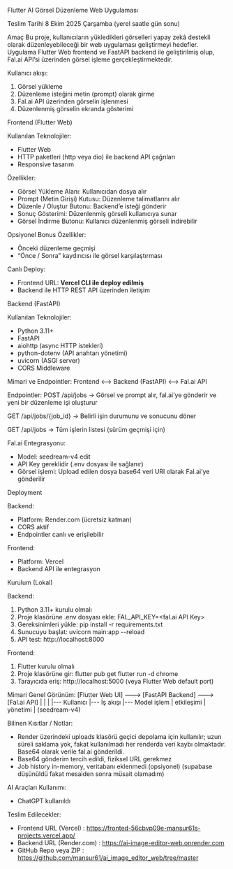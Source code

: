 Flutter AI Görsel Düzenleme Web Uygulaması

Teslim Tarihi
8 Ekim 2025 Çarşamba (yerel saatle gün sonu)

Amaç
Bu proje, kullanıcıların yükledikleri görselleri yapay zekâ destekli olarak düzenleyebileceği bir web uygulaması geliştirmeyi hedefler.
Uygulama Flutter Web frontend ve FastAPI backend ile geliştirilmiş olup, Fal.ai API’si üzerinden görsel işleme gerçekleştirmektedir.

Kullanıcı akışı:
1. Görsel yükleme
2. Düzenleme isteğini metin (prompt) olarak girme
3. Fal.ai API üzerinden görselin işlenmesi
4. Düzenlenmiş görselin ekranda gösterimi

Frontend (Flutter Web)

Kullanılan Teknolojiler:
- Flutter Web
- HTTP paketleri (http veya dio) ile backend API çağrıları
- Responsive tasarım

Özellikler:
- Görsel Yükleme Alanı: Kullanıcıdan dosya alır
- Prompt (Metin Girişi) Kutusu: Düzenleme talimatlarını alır
- Düzenle / Oluştur Butonu: Backend’e isteği gönderir
- Sonuç Gösterimi: Düzenlenmiş görseli kullanıcıya sunar
- Görsel İndirme Butonu: Kullanıcı düzenlenmiş görseli indirebilir

Opsiyonel Bonus Özellikler:
- Önceki düzenleme geçmişi
- “Önce / Sonra” kaydırıcısı ile görsel karşılaştırması

Canlı Deploy:
- Frontend URL: **Vercel CLI ile deploy edilmiş**
- Backend ile HTTP REST API üzerinden iletişim

Backend (FastAPI)

Kullanılan Teknolojiler:
- Python 3.11+
- FastAPI
- aiohttp (async HTTP istekleri)
- python-dotenv (API anahtarı yönetimi)
- uvicorn (ASGI server)
- CORS Middleware

Mimari ve Endpointler:
Frontend <--> Backend (FastAPI) <--> Fal.ai API

Endpointler:
POST /api/jobs
→ Görsel ve prompt alır, fal.ai’ye gönderir ve yeni bir düzenleme işi oluşturur

GET /api/jobs/{job_id}
→ Belirli işin durumunu ve sonucunu döner

GET /api/jobs
→ Tüm işlerin listesi (sürüm geçmişi için)

Fal.ai Entegrasyonu:
- Model: seedream-v4 edit
- API Key gereklidir (.env dosyası ile sağlanır)
- Görsel işlemi: Upload edilen dosya base64 veri URI olarak Fal.ai’ye gönderilir

Deployment

Backend:
- Platform: Render.com (ücretsiz katman)
- CORS aktif
- Endpointler canlı ve erişilebilir

Frontend:
- Platform: Vercel
- Backend API ile entegrasyon

Kurulum (Lokal)

Backend:
1. Python 3.11+ kurulu olmalı
2. Proje klasörüne .env dosyası ekle:
   FAL_API_KEY=<fal.ai API Key>
3. Gereksinimleri yükle:
   pip install -r requirements.txt
4. Sunucuyu başlat:
   uvicorn main:app --reload
5. API test: http://localhost:8000

Frontend:
1. Flutter kurulu olmalı
2. Proje klasörüne gir:
   flutter pub get
   flutter run -d chrome
3. Tarayıcıda eriş: http://localhost:5000 (veya Flutter Web default port)

Mimari Genel Görünüm:
[Flutter Web UI] ---> [FastAPI Backend] ---> [Fal.ai API]
      |                    |                     |
      |--- Kullanıcı        |--- İş akışı       |--- Model işlem
      |    etkileşimi       |    yönetimi       |    (seedream-v4)

Bilinen Kısıtlar / Notlar:
- Render üzerindeki uploads klasörü geçici depolama için kullanılır; uzun süreli saklama yok,
fakat kullanılmadı her renderda veri kaybı olmaktadır. Base64 olarak verile fal.ai gönderildi.
- Base64 gönderim tercih edildi, fiziksel URL gerekmez
- Job history in-memory, veritabanı eklenmedi (opsiyonel) 
(supabase düşünüldü fakat mesaiden sonra müsait olamadım)

AI Araçları Kullanımı:
- ChatGPT kullanıldı 

Teslim Edilecekler:
- Frontend URL (Vercel) : https://fronted-56cbvp09e-mansur61s-projects.vercel.app/
- Backend URL (Render.com) : https://ai-image-editor-web.onrender.com
- GitHub Repo veya ZIP : https://github.com/mansur61/ai_image_editor_web/tree/master
 

